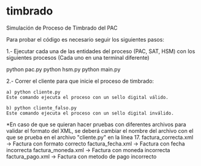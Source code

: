 # timbrado
Simulación de Proceso de Timbrado del PAC

Para probar el código es necesario seguir los siguientes pasos:

1.- Ejecutar cada una de las entidades del proceso  (PAC, SAT, HSM) con los siguientes procesos (Cada uno en una terminal diferente)
	
python pac.py
python hsm.py
python main.py

2.- Correr el cliente para que inicie el proceso de timbrado:

	a) python cliente.py 
	Este comando ejecuta el proceso con un sello digital válido.

	b) python cliente_falso.py
	Este comando ejecuta el proceso con un sello digital inválido.

*En caso de que se quieran hacer pruebas con diferentes archivos para validar el formato del XML, se deberá cambiar el nombre del archivo con el que se prueba en el archivo "cliente.py" en la línea 17.
	factura_correcta.xml -> Factura con formato correcto
	factura_fecha.xml    ->	Factura con fecha incorrecta
	factura_moneda.xml   ->	Factura con moneda incorrecta
	factura_pago.xml     -> Factura con metodo de pago incorrecto